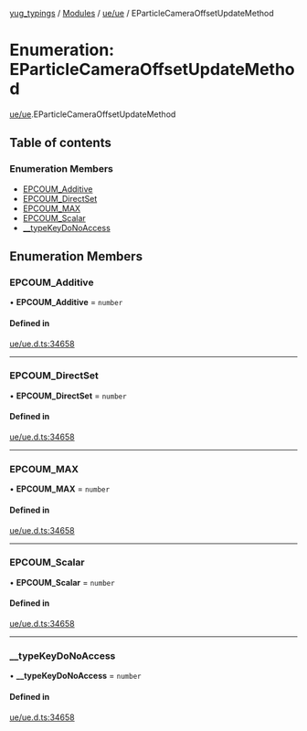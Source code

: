 [yug_typings](../README.md) / [Modules](../modules.md) / [ue/ue](../modules/ue_ue.md) / EParticleCameraOffsetUpdateMethod

# Enumeration: EParticleCameraOffsetUpdateMethod

[ue/ue](../modules/ue_ue.md).EParticleCameraOffsetUpdateMethod

## Table of contents

### Enumeration Members

- [EPCOUM\_Additive](ue_ue.EParticleCameraOffsetUpdateMethod.md#epcoum_additive)
- [EPCOUM\_DirectSet](ue_ue.EParticleCameraOffsetUpdateMethod.md#epcoum_directset)
- [EPCOUM\_MAX](ue_ue.EParticleCameraOffsetUpdateMethod.md#epcoum_max)
- [EPCOUM\_Scalar](ue_ue.EParticleCameraOffsetUpdateMethod.md#epcoum_scalar)
- [\_\_typeKeyDoNoAccess](ue_ue.EParticleCameraOffsetUpdateMethod.md#__typekeydonoaccess)

## Enumeration Members

### EPCOUM\_Additive

• **EPCOUM\_Additive** = `number`

#### Defined in

[ue/ue.d.ts:34658](https://github.com/YugMetaverse/yug_typings/blob/b7d9b19/ue/ue.d.ts#L34658)

___

### EPCOUM\_DirectSet

• **EPCOUM\_DirectSet** = `number`

#### Defined in

[ue/ue.d.ts:34658](https://github.com/YugMetaverse/yug_typings/blob/b7d9b19/ue/ue.d.ts#L34658)

___

### EPCOUM\_MAX

• **EPCOUM\_MAX** = `number`

#### Defined in

[ue/ue.d.ts:34658](https://github.com/YugMetaverse/yug_typings/blob/b7d9b19/ue/ue.d.ts#L34658)

___

### EPCOUM\_Scalar

• **EPCOUM\_Scalar** = `number`

#### Defined in

[ue/ue.d.ts:34658](https://github.com/YugMetaverse/yug_typings/blob/b7d9b19/ue/ue.d.ts#L34658)

___

### \_\_typeKeyDoNoAccess

• **\_\_typeKeyDoNoAccess** = `number`

#### Defined in

[ue/ue.d.ts:34658](https://github.com/YugMetaverse/yug_typings/blob/b7d9b19/ue/ue.d.ts#L34658)
